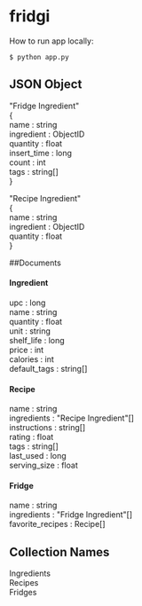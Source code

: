 fridgi
======

How to run app locally:

    $ python app.py

JSON Object
-----------
"Fridge Ingredient"  
{  
  name : string  
  ingredient : ObjectID  
  quantity : float  
  insert\_time : long  
  count : int  
  tags : string[]  
}  

"Recipe Ingredient"  
{  
  name : string  
  ingredient : ObjectID    
  quantity : float  
}  

##Documents

#### Ingredient
upc : long  
name : string  
quantity : float  
unit : string   
shelf\_life : long  
price : int  
calories : int  
default_tags : string[]  

#### Recipe
name : string  
ingredients : "Recipe Ingredient"[]  
instructions : string[]  
rating : float  
tags : string[]  
last\_used : long  
serving\_size : float  

#### Fridge
name : string  
ingredients : "Fridge Ingredient"[]  
favorite\_recipes : Recipe[]  

Collection Names
----------------
Ingredients  
Recipes  
Fridges  






